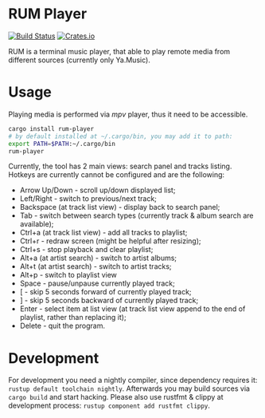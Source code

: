 # RUM Player

[![Build Status](https://travis-ci.org/l4l/rum.svg?branch=master)](https://travis-ci.org/l4l/rum)
[![Crates.io](https://img.shields.io/crates/v/$CRATE.svg)](https://crates.io/crates/rum-player)

RUM is a terminal music player, that able to play remote media from different sources (currently only Ya.Music).

# Usage

Playing media is performed via _mpv_ player, thus it need to be accessible.

```bash
cargo install rum-player
# by default installed at ~/.cargo/bin, you may add it to path:
export PATH=$PATH:~/.cargo/bin
rum-player
```

Currently, the tool has 2 main views: search panel and tracks listing.
Hotkeys are currently cannot be configured and are the following:

- Arrow Up/Down - scroll up/down displayed list;
- Left/Right - switch to previous/next track;
- Backspace (at track list view) - display back to search panel;
- Tab - switch between search types (currently track & album search are available);
- Ctrl+a (at track list view) - add all tracks to playlist;
- Ctrl+r - redraw screen (might be helpful after resizing);
- Ctrl+s - stop playback and clear playlist;
- Alt+a (at artist search) - switch to artist albums;
- Alt+t (at artist search) - switch to artist tracks;
- Alt+p - switch to playlist view
- Space - pause/unpause currently played track;
- [ - skip 5 seconds forward of currently played track;
- ] - skip 5 seconds backward of currently played track;
- Enter - select item at list view (at track list view append to the end of playlist, rather than replacing it);
- Delete - quit the program.

# Development

For development you need a nightly compiler, since dependency requires it: `rustup default toolchain nightly`. Afterwards you may build sources via `cargo build` and start hacking. Please also use rustfmt & clippy at development process: `rustup component add rustfmt clippy`.

